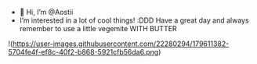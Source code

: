 - 👋 Hi, I’m @Aostii
- I’m interested in a lot of cool things! :DDD Have a great day and always remember to use a little vegemite WITH BUTTER
<!---
Aostii/Aostii is a ✨ special ✨ repository because its `README.md` (this file) appears on your GitHub profile.
You can click the Preview link to take a look at your changes.
--->
!(https://user-images.githubusercontent.com/22280294/179611382-5704fe4f-ef8c-40f2-b868-5921cfb56da6.png)
